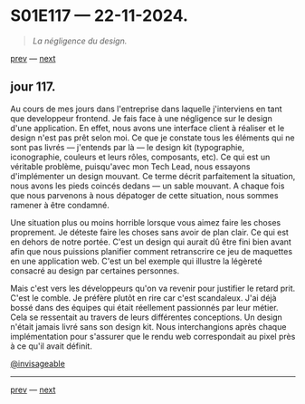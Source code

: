 # S01E117 — 22-11-2024.

> *La négligence du design.*

[prev](S01E116-21-11-2024.md) — [next](S01E01-29-07-2024.md)     

## jour 117.

Au cours de mes jours dans l'entreprise dans laquelle j'interviens en tant que developpeur frontend. Je fais face à une négligence sur le design d'une application. En effet, nous avons une interface client à réaliser et le design n'est pas prêt selon moi. Ce que je constate tous les éléments qui ne sont pas livrés — j'entends par là — le design kit (typographie, iconographie, couleurs et leurs rôles, composants, etc). Ce qui est un véritable problème, puisqu'avec mon Tech Lead, nous essayons d'implémenter un design mouvant. Ce terme décrit parfaitement la situation, nous avons les pieds coincés dedans — un sable mouvant. A chaque fois que nous parvenons à nous dépatoger de cette situation, nous sommes ramener à être condamné.   

Une situation plus ou moins horrible lorsque vous aimez faire les choses proprement. Je déteste faire les choses sans avoir de plan clair. Ce qui est en dehors de notre portée. C'est un design qui aurait dû être fini bien avant afin que nous puissions planifier comment retranscrire ce jeu de maquettes en une application web. C'est un bel exemple qui illustre la légèreté consacré au design par certaines personnes.      

Mais c'est vers les développeurs qu'on va revenir pour justifier le retard prit. C'est le comble. Je préfère plutôt en rire car c'est scandaleux. J'ai déjà bossé dans des équipes qui était réellement passionnés par leur métier. Cela se ressentait au travers de leurs différentes conceptions. Un design n'était jamais livré sans son design kit. Nous interchangions après chaque implémentation pour s'assurer que le rendu web correspondait au pixel près à ce qu'il avait définit.   

[@invisageable](https://twitter.com/invisageable)   

---

[prev](S01E116-21-11-2024.md) — [next](S01E01-29-07-2024.md)   
